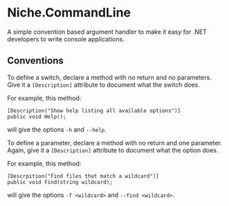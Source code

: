 Niche.CommandLine
=================

A simple convention based argument handler to make it easy for .NET developers to write console applications.



## Conventions

To define a switch, declare a method with no return and no parameters. Give it a `[Description]` attribute to document
what the switch does. 

For example, this method:

    [Description("Show help listing all available options")]
    public void Help();
    
will give the options `-h` and `--help`.

To define a parameter, declare a method with no return and one parameter. Again, give it a `[Description]` attribute to
document what the option does.

For example, this method:

    [Descrpition("Find files that match a wildcard")]
    public void Find(string wildcard);
    
will give the options `-f <wildcard>` and `--find <wildcard>`.


